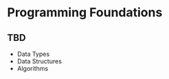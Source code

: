 # Programming Foundations

<!--
https://linkedin.com/learning/programming-foundations-fundamentals-3/the-fundamentals-of-programming
https://linkedin.com/learning/programming-foundations-object-oriented-design-3/learn-object-oriented-design-principles
https://linkedin.com/learning/programming-foundations-databases-2/why-use-a-database
https://linkedin.com/learning/programming-foundations-apis-and-web-services/communicate-on-the-web-using-services
https://linkedin.com/learning/programming-foundations-test-driven-development-3/small-steps-to-great-things
https://linkedin.com/learning/programming-foundations-web-security-2/the-importance-of-security
https://linkedin.com/learning/programming-foundations-software-testing-qa/set-the-standard-with-quality-assurance-qa
https://linkedin.com/learning/programming-foundations-secure-coding/implement-secure-code-with-your-team
https://linkedin.com/learning/programming-foundations-beyond-the-fundamentals/broadening-your-knowledge-of-programming-fundamentals
https://linkedin.com/learning/programming-foundations-design-patterns-2/don-t-reinvent-the-wheel
https://linkedin.com/learning/programming-foundations-fuzzy-logic/welcome
https://linkedin.com/learning/programming-foundations-discrete-mathematics/welcome
https://linkedin.com/learning/programming-foundations-open-source-licensing/welcome
https://linkedin.com/learning/programming-foundations-programming-for-kids/welcome
https://linkedin.com/learning/programming-foundations-real-world-examples/welcome
https://linkedin.com/learning/programming-foundations-conducting-code-reviews/write-great-code-reviews-to-advance-your-career
https://linkedin.com/learning/programming-foundations-version-control-with-git/don-t-lose-work
https://linkedin.com/learning/programming-foundations-data-structures-2/understand-data-structures
https://linkedin.com/learning/programming-foundations-algorithms/algorithms-power-the-world

https://app.pluralsight.com/library/courses/algorithms-data-structures-part-one/table-of-contents
https://app.pluralsight.com/library/courses/algorithmics-introduction/table-of-contents
-->

## TBD

- Data Types
- Data Structures
- Algorithms

